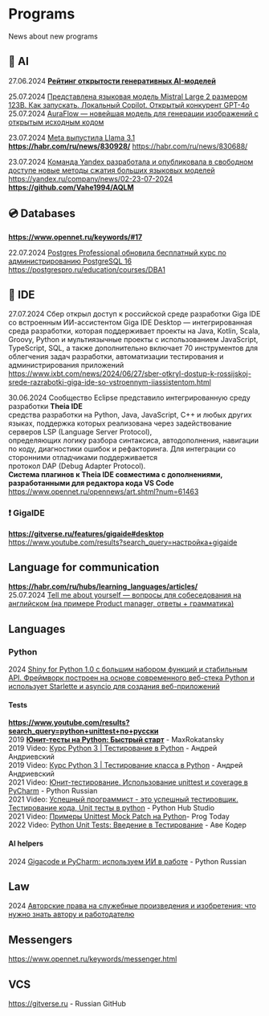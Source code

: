 # Programs
News about new programs

## 👻 AI    
27.06.2024 **[Рейтинг открытости генеративных AI-моделей](https://www.opennet.ru/opennews/art.shtml?num=61448)**          

25.07.2024 [Представлена языковая модель Mistral Large 2 размером 123B. Как запускать. Локальный Сopilot. Открытый конкурент GPT-4o](https://habr.com/ru/articles/831272/)                   
25.07.2024 [AuraFlow — новейшая модель для генерации изображений с открытым исходным кодом](https://habr.com/ru/articles/831236/)                            

23.07.2024 [Meta выпустила Llama 3.1](https://habr.com/ru/companies/bothub/news/830930)                           
**https://habr.com/ru/news/830928/**     https://habr.com/ru/news/830688/                                       

23.07.2024 [Команда Yandex разработала и опубликовала в свободном доступе новые методы сжатия больших языковых моделей](https://habr.com/ru/news/830872/)                   
https://yandex.ru/company/news/02-23-07-2024    **https://github.com/Vahe1994/AQLM**                                          

## 💿 Databases          
**https://www.opennet.ru/keywords/#17**                       

22.07.2024 [Postgres Professional обновила бесплатный курс по администрированию PostgreSQL 16](https://habr.com/ru/news/830646/)            
https://postgrespro.ru/education/courses/DBA1                  

## 📄 IDE 
27.07.2024 Сбер открыл доступ к российской среде разработки Giga IDE со встроенным ИИ-ассистентом
Giga IDE Desktop — интегрированная среда разработки, которая поддерживает проекты на Java, Kotlin, Scala, Groovy, Python и 
мультиязычные проекты с использованием JavaScript, TypeScript, SQL, 
а также дополнительно включает 70 инструментов для облегчения задач разработки, автоматизации тестирования и администрирования приложений
https://www.ixbt.com/news/2024/06/27/sber-otkryl-dostup-k-rossijskoj-srede-razrabotki-giga-ide-so-vstroennym-iiassistentom.html                

30.06.2024 Сообщество Eclipse представило интегрированную среду разработки **Theia IDE**                            
средства разработки на Python, Java, JavaScript, C++ и любых других языках, поддержка которых реализована через задействование серверов LSP (Language Server Protocol),                        
определяющих логику разбора синтаксиса, автодополнения, навигации по коду, диагностики ошибок и рефакторинга. Для интеграции со сторонними отладчиками поддерживается                      
протокол DAP (Debug Adapter Protocol).                                            
**Система плагинов к Theia IDE совместима с дополнениями, разработанными для редактора кода VS Code**                      
https://www.opennet.ru/opennews/art.shtml?num=61463                            
 

### ❗ GigaIDE                              
**https://gitverse.ru/features/gigaide#desktop**                        
https://www.youtube.com/results?search_query=настройка+gigaide                         

## Language for communication                       
**https://habr.com/ru/hubs/learning_languages/articles/**                            
25.07.2024 [Tell me about yourself — вопросы для собеседования на английском (на примере Product manager, ответы + грамматика)](https://habr.com/ru/articles/831238/)                    


## Languages              
### Python                
2024 [Shiny for Python 1.0 с большим набором функций и стабильным API. Фреймворк построен на основе современного веб-стека Python и использует Starlette и asyncio для создания веб-приложений](https://habr.com/ru/news/831078/)              

#### Tests            
**https://www.youtube.com/results?search_query=python+unittest+по+русски**                
2019 **[Юнит-тесты на Python: Быстрый старт](https://habr.com/ru/companies/otus/articles/481806/)** - MaxRokatansky                     
2019 Video: [Курс Python 3 | Тестирование в Python](https://www.youtube.com/watch?v=Ynrwk5OLI5Q) - Андрей Андриевский                  
2019 Video: [Курс Python 3 | Тестирование класса в Python](https://www.youtube.com/watch?v=LpdCHH8l4TU) - Андрей Андриевский                  
2021 Video: [Юнит-тестирование. Использование unittest и coverage в PyCharm](https://www.youtube.com/watch?v=YD7aYJh3k-w) - Python Russian                           
2021 Video: [Успешный программист - это успешный тестировщик. Тестирование кода, Unit тесты в python](https://www.youtube.com/watch?v=yUwD8eOc97E) - Python Hub Studio                          
2021 Video: [Примеры Unittest Mock Patch на Python](https://www.youtube.com/watch?v=kd2TzV8Ut-A)- Prog Today               
2022 Video: [Python Unit Tests: Введение в Тестирование](https://www.youtube.com/watch?v=wPAVQItNu14) - Аве Кодер                 
           

#### AI helpers
2024 [Gigacode и PyCharm: используем ИИ в работе](https://www.youtube.com/watch?v=qRXL6oVZm6E) - Python Russian        


## Law
2024 [Авторские права на служебные произведения и изобретения: что нужно знать автору и работодателю](https://habr.com/ru/articles/831168/)                          

## Messengers                
https://www.opennet.ru/keywords/messenger.html

## VCS                
https://gitverse.ru - Russian GitHub                              

